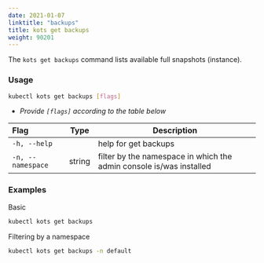 ```yaml
---
date: 2021-01-07
linktitle: "backups"
title: kots get backups
weight: 90201
---
```


The `kots get backups` command lists available full snapshots (instance).

### Usage

```bash
kubectl kots get backups [flags]
```

- _Provide `[flags]` according to the table below_

| Flag              | Type   | Description                                                         |
| :---------------- | ------ | ------------------------------------------------------------------- |
| `-h, --help`      |        | help for get backups                                                |
| `-n, --namespace` | string | filter by the namespace in which the admin console is/was installed |

### Examples

Basic

```bash
kubectl kots get backups
```

Filtering by a namespace

```bash
kubectl kots get backups -n default
```
